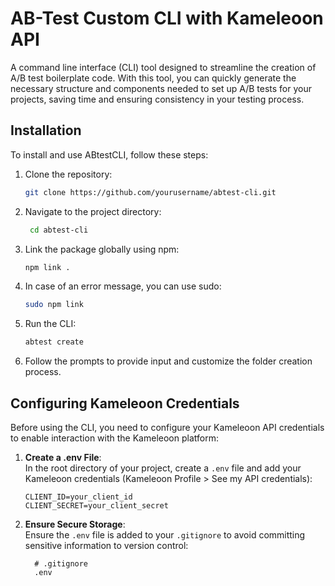 # AB-Test Custom CLI with Kameleoon API

A command line interface (CLI) tool designed to streamline the creation of A/B test boilerplate code. With this tool, you can quickly generate the necessary structure and components needed to set up A/B tests for your projects, saving time and ensuring consistency in your testing process.

## Installation

To install and use ABtestCLI, follow these steps:

1. Clone the repository:
   ```bash
   git clone https://github.com/yourusername/abtest-cli.git

2. Navigate to the project directory:
   ```bash
    cd abtest-cli

3. Link the package globally using npm:
   ```bash
   npm link .
   
4. In case of an error message, you can use sudo:
   ```bash
   sudo npm link

5. Run the CLI:
   ```bash
   abtest create

6. Follow the prompts to provide input and customize the folder creation process.

## Configuring Kameleoon Credentials

Before using the CLI, you need to configure your Kameleoon API credentials to enable interaction with the Kameleoon platform:

1. **Create a .env File**:  
  In the root directory of your project, create a `.env` file and add your Kameleoon credentials (Kameleoon Profile > See my API credentials):

     ```dotenv
     CLIENT_ID=your_client_id
     CLIENT_SECRET=your_client_secret
     ```

2. **Ensure Secure Storage**:  
   Ensure the `.env` file is added to your `.gitignore` to avoid committing sensitive information to version control:

   ```gitignore
     # .gitignore
     .env
     ```